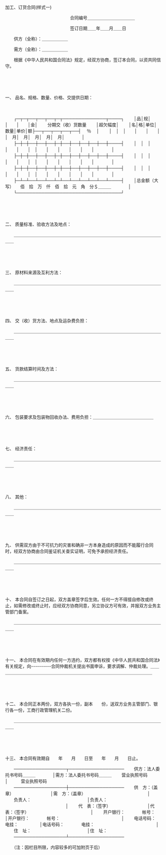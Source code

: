 



加工、订货合同(样式一)



 

　　　　　　　　　　　　　　　合同编号＿＿＿＿＿＿＿＿＿＿＿

　　　　　　　　　　　　　　　签订日期＿＿年＿＿月＿＿日

　　供方（全称）：＿＿＿＿＿＿

　　需方（全称）：＿＿＿＿＿＿

　　根据《中华人民共和国合同法》规定，经双方协商，签订本合同，以资共同信守。

　　 

　　

一、
品名、规格、数量、价格、交提供日期：

　　


　　┌─┬─┬──┬──┬──┬─┬──────────────┬────┐
　　│品│规│　　│　　│　　│金│　　 分期交（收）货数量　　 │超欠幅度│
　　│名│格│单位│数量│单价│额├──┬──┬──┬──┬──┤　 ％　 │
　　│　│　│　　│　　│　　│　│　月│　月│　月│　月│　月│　　　　│
　　├─┼─┼──┼──┼──┼─┼──┼──┼──┼──┼──┼────┤
　　│　│　│　　│　　│　　│　│　　│　　│　　│　　│　　│　　　　│
　　├─┼─┼──┼──┼──┼─┼──┼──┼──┼──┼──┼────┤
　　│　│　│　　│　　│　　│　│　　│　　│　　│　　│　　│　　　　│
　　├─┼─┼──┼──┼──┼─┼──┼──┼──┼──┼──┼────┤
　　│　│　│　　│　　│　　│　│　　│　　│　　│　　│　　│　　　　│
　　├─┴─┴──┴──┴──┴─┴──┴──┴──┴──┴──┴────┤
　　│总金额（大写）　　佰　拾　万　仟　佰　拾　元　角　分＄＿＿＿　　　　│
　　└──────────────────────────────────┘
　　


　　 

　　

二、
质量标准、验收方法及地点：

　　＿＿＿＿＿＿＿＿＿＿＿＿＿＿＿＿＿＿＿＿＿＿＿＿＿＿＿＿＿＿＿＿＿＿＿＿

　　 

　　

三、
原材料来源及互利方法：

　　＿＿＿＿＿＿＿＿＿＿＿＿＿＿＿＿＿＿＿＿＿＿＿＿＿＿＿＿＿＿＿＿＿＿＿＿

　　 

　　

四、
交（收）货方法、地点及运杂费负担：

　　＿＿＿＿＿＿＿＿＿＿＿＿＿＿＿＿＿＿＿＿＿＿＿＿＿＿＿＿＿＿＿＿＿＿＿＿

　　 

　　

五、
货款结算时间及方法：

　　＿＿＿＿＿＿＿＿＿＿＿＿＿＿＿＿＿＿＿＿＿＿＿＿＿＿＿＿＿＿＿＿＿＿＿＿

　　 

　　

六、
包装要求及包装物回收办法、费用负担：＿＿＿＿＿＿＿＿＿＿＿＿＿＿

　　 

　　

七、
经济责任：

　　＿＿＿＿＿＿＿＿＿＿＿＿＿＿＿＿＿＿＿＿＿＿＿＿＿＿＿＿＿＿＿＿＿＿＿＿

　　 

　　

八、
其他：

　　＿＿＿＿＿＿＿＿＿＿＿＿＿＿＿＿＿＿＿＿＿＿＿＿＿＿＿＿＿＿＿＿＿＿＿＿

　　 

　　

九、
供需双方由于不可抗力的灾害和确非一方本身造成的原因而不能履行合同时，经双方协商由合同鉴证机关查实证明，可免予承担经济责任。

　　＿＿＿＿＿＿＿＿＿＿＿＿＿＿＿＿＿＿＿＿＿＿＿＿＿＿＿＿＿＿＿＿＿＿＿＿

　　 

　　

十、
本合同自签订之日起，双方盖章签字后生效。任何一方不得擅自修改或终止，如需修改或终止时，应经双方协商同意，另立协议方可有效，并报双方业务主管部门备案。

　　＿＿＿＿＿＿＿＿＿＿＿＿＿＿＿＿＿＿＿＿＿＿＿＿＿＿＿＿＿＿＿＿＿＿＿＿

　　 

　　

十一、
本合同在有效期内任何一方违约，双方都有权按《中华人民共和国合同法》有关规定，向----------合同仲裁机关提出书面申诉，要求调解、仲裁处理。＿＿＿＿＿＿＿＿＿＿＿＿＿＿＿＿＿＿＿＿＿＿＿＿＿＿＿＿＿＿＿＿＿＿＿＿

　　 

　　

十二、
本合同正本两份，双方各执一份，副本　　份，送双方业务主管部门、银行各一份，工商行政管理机关二份。

　　＿＿＿＿＿＿＿＿＿＿＿＿＿＿＿＿＿＿＿＿＿＿＿＿＿＿＿＿＿＿＿＿＿＿＿＿

　　 

　　

十三、
本合同有效期自　　年　　月　　日至　　年　　月　　日止。


　　─────────────────┬──────────────────
　　供方：法人委托书号码＿＿＿　　　　│需方：法人委托书号码＿＿＿
　　营业执照号码　　　　　　　　│　　　营业执照号码
　　─────────────────┼──────────────────
　　供　方：（盖章）　　　　　　　　　│需　方：（盖章）
　　　　　　　　　　　　　　│
　　负责人：　　　　　　　　　　　　　│负责人：
　　　　　　　　　　　　　　│
　　代　表：（签字）　　　　　　　　　│代　表：（签字）
　　　　　　　　　　　　　　│
　　开户银行：　　　　帐号：　　　　　│开户银行：　　　　帐号：
　　　　　　　　　　　　　　│
　　电话号码：　　　　电挂：　　　　　│电话号码：　　　　电挂：
　　　　　　　　　　　　　　│
　　住　址：　　　　　　　　　　　　　│住　址：
　　─────────────────┴──────────────────
　　


　　（注：因栏目所限，内容较多的可加附页于后）